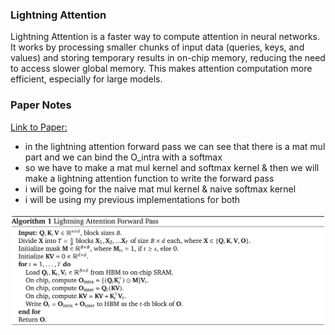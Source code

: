 ### Lightning Attention
Lightning Attention is a faster way to compute attention in neural networks. It works by processing smaller chunks of input data (queries, keys, and values) and storing temporary results in on-chip memory, reducing the need to access slower global memory. This makes attention computation more efficient, especially for large models.

### Paper Notes
[Link to Paper:](https://arxiv.org/abs/2501.08313)
* in the lightning attention forward pass we can see that there is a mat mul part and we can bind the O_intra with a softmax 
* so we have to make a mat mul kernel and softmax kernel & then we will make a lightning attention function to write the forward pass
* i will be going for the naive mat mul kernel & naive softmax kernel
* i will be using my previous implementations for both

![alt text](algorithm1.png)
